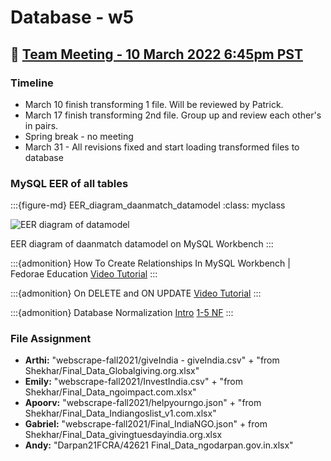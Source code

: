 # Database - w5

## 📅 [Team Meeting - 10 March 2022 6:45pm PST](https://us02web.zoom.us/j/4833516577?pwd=emgvY2xnSEF5Zlh4Si9kVkx3S0dzZz09)

### Timeline

- March 10 finish transforming 1 file. Will be reviewed by Patrick.
- March 17 finish transforming 2nd file. Group up and review each other's in pairs.
- Spring break - no meeting
- March 31 - All revisions fixed and start loading transformed files to database

### MySQL EER of all tables

:::{figure-md} EER_diagram_daanmatch_datamodel
:class: myclass

<img src="img/daanmatch_datamodel.png" alt="EER diagram of datamodel" class="bg-primary mb-1">

EER diagram of daanmatch datamodel on MySQL Workbench
:::

:::{admonition} How To Create Relationships In MySQL Workbench | Fedorae Education
[Video Tutorial](https://www.youtube.com/watch?v=xd9OeA2hYgY&ab_channel=FedoraeEducation)
:::

:::{admonition} On DELETE and ON UPDATE
[Video Tutorial](https://youtu.be/dWJy6ZZylf0)
:::

:::{admonition} Database Normalization
[Intro](https://youtu.be/TOwhX0IhLD8)
[1-5 NF](https://youtu.be/GFQaEYEc8_8)
:::

### File Assignment

- **Arthi:** "webscrape-fall2021/giveIndia - giveIndia.csv" + "from Shekhar/Final_Data_Globalgiving.org.xlsx"
- **Emily:** "webscrape-fall2021/InvestIndia.csv" + "from Shekhar/Final_Data_ngoimpact.com.xlsx"
- **Apoorv:** "webscrape-fall2021/helpyourngo.json" + "from Shekhar/Final_Data_Indiangoslist_v1.com.xlsx"
- **Gabriel:** "webscrape-fall2021/Final_IndiaNGO.json" + from Shekhar/Final_Data_givingtuesdayindia.org.xlsx
- **Andy:** "Darpan21FCRA/42621 Final_Data_ngodarpan.gov.in.xlsx"
